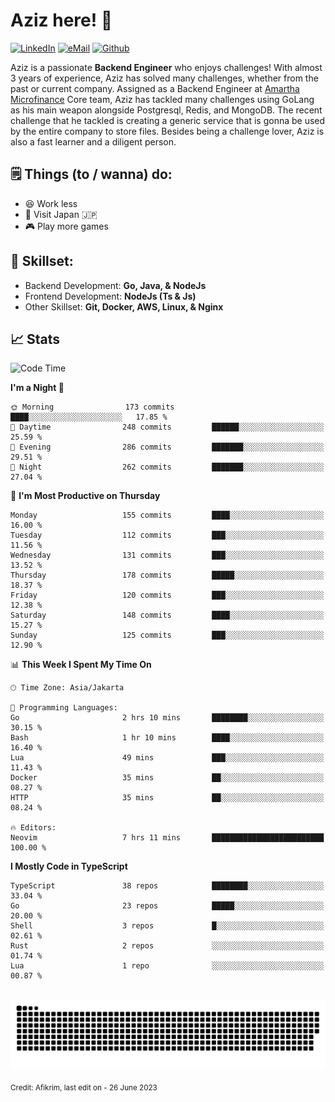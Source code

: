 # Aziz here! 👋

[![LinkedIn](https://img.shields.io/static/v1?message=afikrim&logo=linkedin&label=&color=0077B5&logoColor=white&labelColor=&style=for-the-badge)](https://www.linkedin.com/in/afikrim)
[![eMail](https://img.shields.io/static/v1?message=afikrim10@gmail.com&logo=gmail&label=&color=D14836&logoColor=white&labelColor=&style=for-the-badge)](mailto:afikrim10@gmail.com)
[![Github](https://komarev.com/ghpvc/?username=afikrim&label=Visitors&style=for-the-badge)](https://www.github.com/afikrim)

<!--Introduction-->
Aziz is a passionate **Backend Engineer** who enjoys challenges! With almost 3 years of experience, Aziz has solved many challenges, whether from the past or current company. Assigned as a Backend Engineer at [Amartha Microfinance](https://amartha.com) Core team, Aziz has tackled many challenges using GoLang as his main weapon alongside Postgresql, Redis, and MongoDB. The recent challenge that he tackled is creating a generic service that is gonna be used by the entire company to store files. Besides being a challenge lover, Aziz is also a fast learner and a diligent person.

<!--Things TODO-->
## 🗒️ Things (to / wanna) do:

- 😆 Work less
- 🚀 Visit Japan 🇯🇵
- 🎮 Play more games

<!--Skillset-->
## 🏅 Skillset:

- Backend Development: **Go, Java, & NodeJs**
- Frontend Development: **NodeJs (Ts & Js)**
- Other Skillset: **Git, Docker, AWS, Linux, & Nginx**

## 📈 Stats  

<!--START_SECTION:waka-->
![Code Time](http://img.shields.io/badge/Code%20Time-1%2C415%20hrs%2019%20mins-blue)

**I'm a Night 🦉** 

```text
🌞 Morning                173 commits         ████░░░░░░░░░░░░░░░░░░░░░   17.85 % 
🌆 Daytime                248 commits         ██████░░░░░░░░░░░░░░░░░░░   25.59 % 
🌃 Evening                286 commits         ███████░░░░░░░░░░░░░░░░░░   29.51 % 
🌙 Night                  262 commits         ███████░░░░░░░░░░░░░░░░░░   27.04 % 
```
📅 **I'm Most Productive on Thursday** 

```text
Monday                   155 commits         ████░░░░░░░░░░░░░░░░░░░░░   16.00 % 
Tuesday                  112 commits         ███░░░░░░░░░░░░░░░░░░░░░░   11.56 % 
Wednesday                131 commits         ███░░░░░░░░░░░░░░░░░░░░░░   13.52 % 
Thursday                 178 commits         █████░░░░░░░░░░░░░░░░░░░░   18.37 % 
Friday                   120 commits         ███░░░░░░░░░░░░░░░░░░░░░░   12.38 % 
Saturday                 148 commits         ████░░░░░░░░░░░░░░░░░░░░░   15.27 % 
Sunday                   125 commits         ███░░░░░░░░░░░░░░░░░░░░░░   12.90 % 
```


📊 **This Week I Spent My Time On** 

```text
🕑︎ Time Zone: Asia/Jakarta

💬 Programming Languages: 
Go                       2 hrs 10 mins       ████████░░░░░░░░░░░░░░░░░   30.15 % 
Bash                     1 hr 10 mins        ████░░░░░░░░░░░░░░░░░░░░░   16.40 % 
Lua                      49 mins             ███░░░░░░░░░░░░░░░░░░░░░░   11.43 % 
Docker                   35 mins             ██░░░░░░░░░░░░░░░░░░░░░░░   08.27 % 
HTTP                     35 mins             ██░░░░░░░░░░░░░░░░░░░░░░░   08.24 % 

🔥 Editors: 
Neovim                   7 hrs 11 mins       █████████████████████████   100.00 % 
```

**I Mostly Code in TypeScript** 

```text
TypeScript               38 repos            ████████░░░░░░░░░░░░░░░░░   33.04 % 
Go                       23 repos            █████░░░░░░░░░░░░░░░░░░░░   20.00 % 
Shell                    3 repos             █░░░░░░░░░░░░░░░░░░░░░░░░   02.61 % 
Rust                     2 repos             ░░░░░░░░░░░░░░░░░░░░░░░░░   01.74 % 
Lua                      1 repo              ░░░░░░░░░░░░░░░░░░░░░░░░░   00.87 % 
```




<!--END_SECTION:waka-->


<br clear="both">

<div align="center">
  <img src="https://raw.githubusercontent.com/afikrim/afikrim/output/snake.svg" alt="Snake animation" />
</div>


<sub>Credit: Afikrim, last edit on - 26 June 2023</sub>
